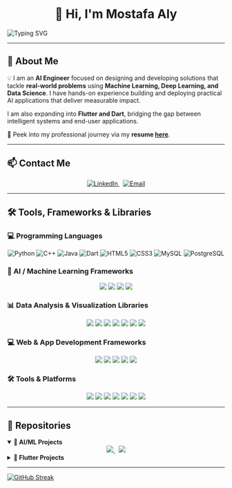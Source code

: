 <h1 align="center">👋 Hi, I'm Mostafa Aly</h1>

![Typing SVG](https://readme-typing-svg.demolab.com?font=Fira+Code&weight=700&size=28&pause=1000&color=36A3F7&center=true&vCenter=true&width=1000&lines=AI+Engineer+·+Hands-on+with+building+ML+models;Exploring+Data+·+Building+Insights+·+Delivering+Impact;Always+curious+—+always+building)





---

## 🚀 About Me  
💡 I am an **AI Engineer** focused on designing and developing solutions that tackle **real-world problems** using **Machine Learning, Deep Learning, and Data Science**. I have hands-on experience building and deploying practical AI applications that deliver measurable impact.  

I am also expanding into **Flutter and Dart**, bridging the gap between intelligent systems and end-user applications.  


📄 Peek into my professional journey via my **resume [here](https://drive.google.com/file/d/14IBNsHBqhT3kRJMljS-7BYoDuVTxkRZw/view?usp=sharing)**.





---

## 📫 Contact Me  

<p align="center">
  <a href="https://www.linkedin.com/in/mostafa-aly-sayed/" target="_blank">
    <img src="https://img.shields.io/badge/LinkedIn-0A66C2?style=for-the-badge&logo=linkedin&logoColor=white" alt="LinkedIn"/>
  </a>
  &nbsp;
  <a href="mailto:moustafaalyyy@gmail.com" target="_blank">
    <img src="https://img.shields.io/badge/Gmail-D14836?style=for-the-badge&logo=gmail&logoColor=white" alt="Email"/>
  </a>
</p>

 
---
## 🛠️ Tools, Frameworks & Libraries

### 💻 Programming Languages
<p align="center">
  <img src="https://img.shields.io/badge/Python-3776AB?style=for-the-badge&logo=python&logoColor=white" alt="Python"/>
  <img src="https://img.shields.io/badge/C++-00599C?style=for-the-badge&logo=c%2B%2B&logoColor=white" alt="C++"/>
  <img src="https://img.shields.io/badge/Java-007396?style=for-the-badge&logo=java&logoColor=white" alt="Java"/>
  <img src="https://img.shields.io/badge/Dart-0175C2?style=for-the-badge&logo=dart&logoColor=white" alt="Dart"/>
  <img src="https://img.shields.io/badge/HTML5-E34F26?style=for-the-badge&logo=html5&logoColor=white" alt="HTML5"/>
  <img src="https://img.shields.io/badge/CSS3-1572B6?style=for-the-badge&logo=css3&logoColor=white" alt="CSS3"/>
  <img src="https://img.shields.io/badge/MySQL-4479A1?style=for-the-badge&logo=mysql&logoColor=white" alt="MySQL"/>
  <img src="https://img.shields.io/badge/PostgreSQL-336791?style=for-the-badge&logo=postgresql&logoColor=white" alt="PostgreSQL"/>
</p>


### 🤖 AI / Machine Learning Frameworks
<p align="center">
  <img src="https://img.shields.io/badge/TensorFlow-FF6F00?style=for-the-badge&logo=tensorflow&logoColor=white" />
  <img src="https://img.shields.io/badge/PyTorch-EE4C2C?style=for-the-badge&logo=pytorch&logoColor=white" />
  <img src="https://img.shields.io/badge/scikit--learn-F7931E?style=for-the-badge&logo=scikit-learn&logoColor=white" />
  <img src="https://img.shields.io/badge/OpenCV-5C3EE8?style=for-the-badge&logo=opencv&logoColor=white" />
</p>

### 📊 Data Analysis & Visualization Libraries
<p align="center">
  <img src="https://img.shields.io/badge/Pandas-150458?style=for-the-badge&logo=pandas&logoColor=white" />
  <img src="https://img.shields.io/badge/NumPy-013243?style=for-the-badge&logo=numpy&logoColor=white" />
  <img src="https://img.shields.io/badge/Matplotlib-003B57?style=for-the-badge&logo=plotly&logoColor=white" />
  <img src="https://img.shields.io/badge/Seaborn-3776AB?style=for-the-badge&logo=python&logoColor=white" />
  <img src="https://img.shields.io/badge/Tableau-E97627?style=for-the-badge&logo=tableau&logoColor=white" />
  <img src="https://img.shields.io/badge/Power%20BI-F2C811?style=for-the-badge&logo=powerbi&logoColor=black" />
  <img src="https://img.shields.io/badge/Excel-217346?style=for-the-badge&logo=microsoft-excel&logoColor=white" />
</p>

### 💻 Web & App Development Frameworks
<p align="center">
  <img src="https://img.shields.io/badge/Flutter-02569B?style=for-the-badge&logo=flutter&logoColor=white" />
  <img src="https://img.shields.io/badge/Django-092E20?style=for-the-badge&logo=django&logoColor=white" />
  <img src="https://img.shields.io/badge/Flask-000000?style=for-the-badge&logo=flask&logoColor=white" />
  <img src="https://img.shields.io/badge/FastAPI-009688?style=for-the-badge&logo=fastapi&logoColor=white" />
  <img src="https://img.shields.io/badge/Postman-FF6C37?style=for-the-badge&logo=postman&logoColor=white" />
</p>

### 🛠️ Tools & Platforms
<p align="center">
  <img src="https://img.shields.io/badge/Kaggle-20BEFF?style=for-the-badge&logo=kaggle&logoColor=white" />
  <img src="https://img.shields.io/badge/Google%20Colab-F9AB00?style=for-the-badge&logo=googlecolab&logoColor=white" />
  <img src="https://img.shields.io/badge/VS%20Code-007ACC?style=for-the-badge&logo=visual-studio-code&logoColor=white" />
  <img src="https://img.shields.io/badge/Android%20Studio-3DDC84?style=for-the-badge&logo=android-studio&logoColor=white" />
  <img src="https://img.shields.io/badge/Git-F05032?style=for-the-badge&logo=git&logoColor=white" />
  <img src="https://img.shields.io/badge/GitHub-181717?style=for-the-badge&logo=github&logoColor=white" />
  <img src="https://img.shields.io/badge/LaTeX-008080?style=for-the-badge&logo=latex&logoColor=white" />
</p>

 ---

## 📂 Repositories

<details open>
  <summary><strong>🤖 AI/ML Projects</strong></summary>
  <div align="center">

  <a href="https://github.com/mostafa-aly-sayed/traffic-sign-detection">
    <img src="https://github-readme-stats.vercel.app/api/pin/?username=mostafa-aly-sayed&repo=traffic-sign-detection&theme=tokyonight" />
  </a>
  &nbsp;
  <a href="https://github.com/mostafa-aly-sayed/Speech2Text">
    <img src="https://github-readme-stats.vercel.app/api/pin/?username=mostafa-aly-sayed&repo=Speech2Text&theme=tokyonight" />
  </a>

  </div>
</details>

<details>
  <summary><strong>📱 Flutter Projects</strong></summary>
  <div align="center">

  <a href="https://github.com/mostafa-aly-sayed/tourism-gallery-app">
    <img src="https://github-readme-stats.vercel.app/api/pin/?username=mostafa-aly-sayed&repo=tourism-gallery-app&theme=tokyonight" />
  </a>
  &nbsp;
  <a href="https://github.com/mostafa-aly-sayed/your-other-flutter-repo">
    <img src="https://github-readme-stats.vercel.app/api/pin/?username=mostafa-aly-sayed&repo=your-other-flutter-repo&theme=tokyonight" />
  </a>

  </div>
</details>


---

[![GitHub Streak](https://streak-stats.demolab.com?user=mostafa-aly-sayed&theme=tokyonight&hide_border=true)](https://git.io/streak-stats)
